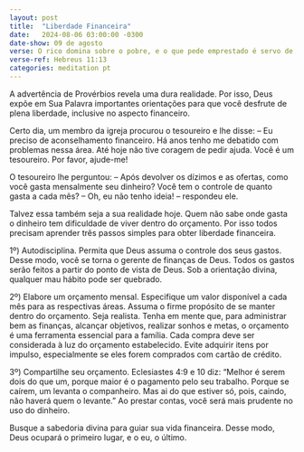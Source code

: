 ```yaml
---
layout: post
title:  "Liberdade Financeira"
date:   2024-08-06 03:00:00 -0300
date-show: 09 de agosto
verse: O rico domina sobre o pobre, e o que pede emprestado é servo de quem empresta.
verse-ref: Hebreus 11:13
categories: meditation pt
---
```


A advertência de Provérbios revela uma dura realidade. Por isso, Deus expõe em Sua Palavra importantes orientações para que você desfrute de plena liberdade, inclusive no aspecto financeiro.

Certo dia, um membro da igreja procurou o tesoureiro e lhe disse: – Eu preciso de aconselhamento financeiro. Há anos tenho me debatido com problemas nessa área. Até hoje não tive coragem de pedir ajuda. Você é um tesoureiro. Por favor, ajude-me!

O tesoureiro lhe perguntou: – Após devolver os dízimos e as ofertas, como você gasta mensalmente seu dinheiro? Você tem o controle de quanto gasta a cada mês? – Oh, eu não tenho ideia! – respondeu ele.

Talvez essa também seja a sua realidade hoje. Quem não sabe onde gasta o dinheiro tem dificuldade de viver dentro do orçamento. Por isso todos precisam aprender três passos simples para obter liberdade financeira.

1º) Autodisciplina. Permita que Deus assuma o controle dos seus gastos. Desse modo, você se torna o gerente de finanças de Deus. Todos os gastos serão feitos a partir do ponto de vista de Deus. Sob a orientação divina, qualquer mau hábito pode ser quebrado.

2º) Elabore um orçamento mensal. Especifique um valor disponível a cada mês para as respectivas áreas. Assuma o firme propósito de se manter dentro do orçamento. Seja realista. Tenha em mente que, para administrar bem as finanças, alcançar objetivos, realizar sonhos e metas, o orçamento é uma ferramenta essencial para a família. Cada compra deve ser considerada à luz do orçamento estabelecido. Evite adquirir itens por impulso, especialmente se eles forem comprados com cartão de crédito.

3º) Compartilhe seu orçamento. Eclesiastes 4:9 e 10 diz: “Melhor é serem dois do que um, porque maior é o pagamento pelo seu trabalho. Porque se caírem, um levanta o companheiro. Mas ai do que estiver só, pois, caindo, não haverá quem o levante.” Ao prestar contas, você será mais prudente no uso do dinheiro.

Busque a sabedoria divina para guiar sua vida financeira. Desse modo, Deus ocupará o primeiro lugar, e o eu, o último.
